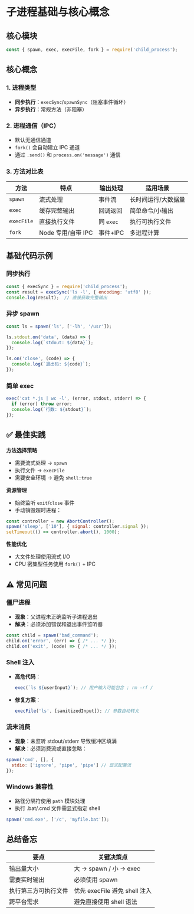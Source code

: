 # 子进程基础与核心概念

## 核心模块
```js
const { spawn, exec, execFile, fork } = require('child_process');
```

## 核心概念
### 1. 进程类型
- **同步执行**：`execSync`/`spawnSync`（阻塞事件循环）
- **异步执行**：常规方法（非阻塞）

### 2. 进程通信（IPC）
- 默认无通信通道
- `fork()` 会自动建立 IPC 通道
- 通过 `.send()` 和 `process.on('message')` 通信

### 3. 方法对比表
| 方法       | 特点                          | 输出处理      | 适用场景                |
|------------|------------------------------|---------------|-----------------------|
| `spawn`    | 流式处理                      | 事件流        | 长时间运行/大数据量    |
| `exec`     | 缓存完整输出                  | 回调返回      | 简单命令/小输出       |
| `execFile` | 直接执行文件                  | 同 `exec`     | 执行可执行文件        |
| `fork`     | Node 专用/自带 IPC            | 事件+IPC      | 多进程计算            |

## 基础代码示例

### 同步执行
```js
const { execSync } = require('child_process');
const result = execSync('ls -l', { encoding: 'utf8' });
console.log(result);  // 直接获取完整输出
```

### 异步 spawn
```js
const ls = spawn('ls', ['-lh', '/usr']);

ls.stdout.on('data', (data) => {
  console.log(`stdout: ${data}`);
});

ls.on('close', (code) => {
  console.log(`退出码: ${code}`);
});
```

### 简单 exec
```js
exec('cat *.js | wc -l', (error, stdout, stderr) => {
  if (error) throw error;
  console.log(`行数: ${stdout}`);
});
```

## ✅ 最佳实践
**方法选择策略**
   - 需要流式处理 → `spawn`
   - 执行文件 → `execFile`
   - 需要安全环境 → 避免 `shell:true`

**资源管理**
   - 始终监听 `exit`/`close` 事件
   - 手动销毁超时进程：
   ```js
   const controller = new AbortController();
   spawn('sleep', ['10'], { signal: controller.signal });
   setTimeout(() => controller.abort(), 1000);
   ```

**性能优化**
   - 大文件处理使用流式 I/O
   - CPU 密集型任务使用 `fork()` + IPC

## ⚠️ 常见问题
### 僵尸进程
- **现象**：父进程未正确监听子进程退出
- **解决**：必须添加错误和退出事件监听器
```js
const child = spawn('bad_command');
child.on('error', (err) => { /* ... */ });
child.on('exit', (code) => { /* ... */ });
```

### Shell 注入
- **高危代码**：
  ```js
  exec(`ls ${userInput}`); // 用户输入可能包含 ; rm -rf /
  ```
- **修复方案**：
  ```js
  execFile('ls', [sanitizedInput]); // 参数自动转义
  ```

### 流未消费
- **现象**：未监听 stdout/stderr 导致缓冲区填满
- **解决**：必须消费流或直接忽略：
```js
spawn('cmd', [], { 
  stdio: ['ignore', 'pipe', 'pipe'] // 显式配置流
});
```

### Windows 兼容性
- 路径分隔符使用 `path` 模块处理
- 执行 .bat/.cmd 文件需显式指定 shell
```js
spawn('cmd.exe', ['/c', 'myfile.bat']);
```

## 总结备忘
| 要点                  | 关键决策点                      |
|-----------------------|-------------------------------|
| 输出量大小            | 大 → spawn / 小 → exec        |
| 需要实时输出          | 必须使用 spawn                |
| 执行第三方可执行文件  | 优先 execFile 避免 shell 注入 |
| 跨平台需求            | 避免直接使用 shell 语法       |
